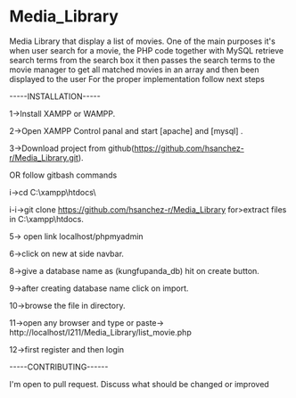 # Media_Library
Media Library that display a list of movies. One of the main purposes it's when user search for a movie, the PHP code together with MySQL retrieve search terms from the search box it then passes the search terms to the movie manager to get all matched movies in an array and then been displayed to the user
For the proper implementation follow next steps

-----INSTALLATION----- 

1->Install XAMPP or WAMPP.

2->Open XAMPP Control panal and start [apache] and [mysql] .

3->Download project from github(https://github.com/hsanchez-r/Media_Library.git).

OR follow gitbash commands

i->cd C:\xampp\htdocs\

i-i->git clone https://github.com/hsanchez-r/Media_Library for>extract files in C:\xampp\htdocs.

5-> open link localhost/phpmyadmin

6->click on new at side navbar.

8->give a database name as (kungfupanda_db) hit on create button.

9->after creating database name click on import.

10->browse the file in directory.

11->open any browser and type or paste-> http://localhost/I211/Media_Library/list_movie.php

12->first register and then login

-----CONTRIBUTING------

I'm open to pull request. Discuss what should be changed or improved
